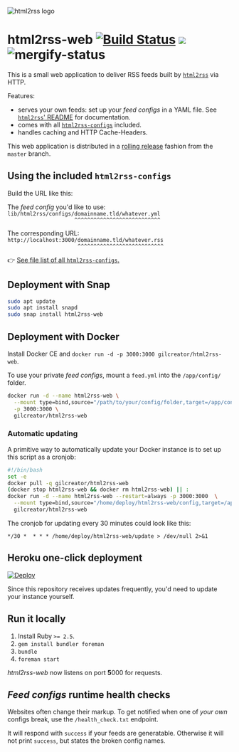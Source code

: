 ![html2rss logo](https://github.com/gildesmarais/html2rss/raw/master/support/logo.png)

# html2rss-web [![Build Status](https://travis-ci.com/gildesmarais/html2rss-web.svg?branch=master)](https://travis-ci.com/gildesmarais/html2rss-web) [![](https://images.microbadger.com/badges/version/gilcreator/html2rss-web.svg)](https://hub.docker.com/r/gilcreator/html2rss-web)![mergify-status](https://img.shields.io/endpoint.svg?url=https://gh.mergify.io/badges/gildesmarais/html2rss-web&style=flat)

This is a small web application to deliver RSS feeds
built by [`html2rss`](https://github.com/gildesmarais/html2rss) via HTTP.

Features:

- serves your own feeds: set up your _feed configs_ in a YAML file. See [`html2rss`' README](https://github.com/gildesmarais/html2rss/blob/master/README.md#usage-with-a-yaml-config-file) for documentation.
- comes with all [`html2rss-configs`](https://github.com/gildesmarais/html2rss-configs) included.
- handles caching and HTTP Cache-Headers.

This web application is distributed in a [rolling release](https://en.wikipedia.org/wiki/Rolling_release)
fashion from the `master` branch.

## Using the included `html2rss-configs`

Build the URL like this:

The _feed config_ you'd like to use:  
`lib/html2rss/configs/domainname.tld/whatever.yml`  
`‌ ‌ ‌ ‌ ‌ ‌ ‌ ‌ ‌ ‌ ‌ ‌ ‌ ‌ ‌ ‌ ‌ ‌ ‌ ‌ ‌ ‌^^^^^^^^^^^^^^^^^^^^^^^^^^^`

The corresponding URL:  
`http://localhost:3000/domainname.tld/whatever.rss`  
`‌ ‌ ‌ ‌ ‌ ‌ ‌ ‌ ‌ ‌ ‌ ‌ ‌ ‌ ‌ ‌ ‌ ‌ ‌ ‌ ‌ ‌ ^^^^^^^^^^^^^^^^^^^^^^^^^^^`

👉 [See file list of all `html2rss-configs`.](https://github.com/gildesmarais/html2rss-configs/tree/master/lib/html2rss/configs)

## Deployment with Snap

```bash
sudo apt update
sudo apt install snapd
sudo snap install html2rss-web
```

## Deployment with Docker

Install Docker CE and `docker run -d -p 3000:3000 gilcreator/html2rss-web`.

To use your private _feed configs_, mount a `feed.yml` into the `/app/config/` folder.

```bash
docker run -d --name html2rss-web \
  --mount type=bind,source="/path/to/your/config/folder,target=/app/config" \
  -p 3000:3000 \
  gilcreator/html2rss-web
```

### Automatic updating

A primitive way to automatically update your Docker instance is to set up this
script as a cronjob:

```bash
#!/bin/bash
set -e
docker pull -q gilcreator/html2rss-web
(docker stop html2rss-web && docker rm html2rss-web) || :
docker run -d --name html2rss-web --restart=always -p 3000:3000  \
  --mount type=bind,source="/home/deploy/html2rss-web/config,target=/app/config" \
  gilcreator/html2rss-web
```

The cronjob for updating every 30 minutes could look like this:

```
*/30 *  * * * /home/deploy/html2rss-web/update > /dev/null 2>&1
```

## Heroku one-click deployment

[![Deploy](https://www.herokucdn.com/deploy/button.png)](https://heroku.com/deploy?template=https://github.com/gildesmarais/html2rss-web)

Since this repository receives updates frequently, you'd need to update your
instance yourself.

## Run it locally

1. Install Ruby `>= 2.5`.
2. `gem install bundler foreman`
3. `bundle`
4. `foreman start`

_html2rss-web_ now listens on port **5**000 for requests.

## _Feed configs_ runtime health checks

Websites often change their markup. To get notified when one of _your own_ configs
break, use the `/health_check.txt` endpoint.

It will respond with `success` if your feeds are generatable.
Otherwise it will not print `success`, but states the broken config names.
